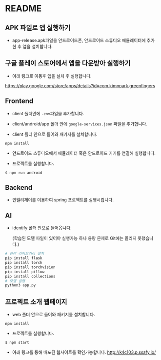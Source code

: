 # README


## APK 파일로 앱 실행하기
- app-release.apk파일을 안드로이드폰, 안드로이드 스튜디오 에뮬레이터에 추가 한 후 앱을 설치합니다.


## 구글 플레이 스토어에서 앱을 다운받아 실행하기

- 아래 링크로 이동후 앱을 설치 후 실행합니다.

https://play.google.com/store/apps/details?id=com.kimnpark.greenfingers



## Frontend

- client 폴더안에 `.env`파일을 추가합니다.
- client/android/app 폴더 안에 `google-services.json` 파일을 추가합니다.

- client 폴더 안으로 들어와 패키지를 설치합니다.

```
npm install
```

- 안드로이드 스튜디오에서 에뮬레이터 혹은 안드로이드 기기를 연결해 실행합니다.

- 프로젝트를 실행합니다.

```
$ npm run android
```



## Backend

- 인텔리제이를 이용하여 spring 프로젝트를 실행시킵니다. 



## AI

- identify 폴더 안으로 들어옵니다.

  (학습된 모델 파일이 있어야 실행가능 하나 용량 문제로 Git에는 올리지 못했습니다.)

```python
# 관련 라이브러리 설치
pip install flask
pip install torch
pip install torchvision
pip install pillow
pip install collections
# 모델 실행
python3 app.py
```





## 프로젝트 소개 웹페이지

- web 폴더 안으로 들어와 패키지를 설치합니다.

```
npm install
```

- 프로젝트를 실행합니다.

```
$ npm start
```

- 아래 링크를 통해 배포된 웹사이트를 확인가능합니다.
http://k4c103.p.ssafy.io/
